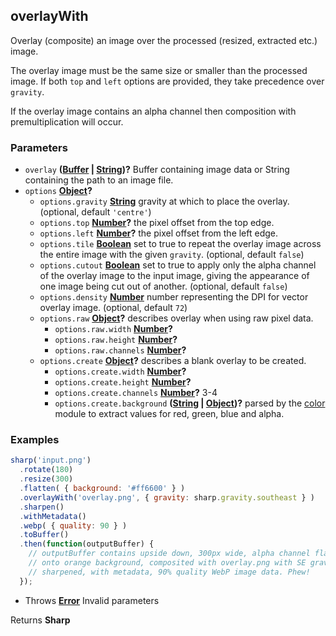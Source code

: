 <!-- Generated by documentation.js. Update this documentation by updating the source code. -->

## overlayWith

Overlay (composite) an image over the processed (resized, extracted etc.) image.

The overlay image must be the same size or smaller than the processed image.
If both `top` and `left` options are provided, they take precedence over `gravity`.

If the overlay image contains an alpha channel then composition with premultiplication will occur.

### Parameters

-   `overlay` **([Buffer][1] \| [String][2])?** Buffer containing image data or String containing the path to an image file.
-   `options` **[Object][3]?** 
    -   `options.gravity` **[String][2]** gravity at which to place the overlay. (optional, default `'centre'`)
    -   `options.top` **[Number][4]?** the pixel offset from the top edge.
    -   `options.left` **[Number][4]?** the pixel offset from the left edge.
    -   `options.tile` **[Boolean][5]** set to true to repeat the overlay image across the entire image with the given `gravity`. (optional, default `false`)
    -   `options.cutout` **[Boolean][5]** set to true to apply only the alpha channel of the overlay image to the input image, giving the appearance of one image being cut out of another. (optional, default `false`)
    -   `options.density` **[Number][4]** number representing the DPI for vector overlay image. (optional, default `72`)
    -   `options.raw` **[Object][3]?** describes overlay when using raw pixel data.
        -   `options.raw.width` **[Number][4]?** 
        -   `options.raw.height` **[Number][4]?** 
        -   `options.raw.channels` **[Number][4]?** 
    -   `options.create` **[Object][3]?** describes a blank overlay to be created.
        -   `options.create.width` **[Number][4]?** 
        -   `options.create.height` **[Number][4]?** 
        -   `options.create.channels` **[Number][4]?** 3-4
        -   `options.create.background` **([String][2] \| [Object][3])?** parsed by the [color][6] module to extract values for red, green, blue and alpha.

### Examples

```javascript
sharp('input.png')
  .rotate(180)
  .resize(300)
  .flatten( { background: '#ff6600' } )
  .overlayWith('overlay.png', { gravity: sharp.gravity.southeast } )
  .sharpen()
  .withMetadata()
  .webp( { quality: 90 } )
  .toBuffer()
  .then(function(outputBuffer) {
    // outputBuffer contains upside down, 300px wide, alpha channel flattened
    // onto orange background, composited with overlay.png with SE gravity,
    // sharpened, with metadata, 90% quality WebP image data. Phew!
  });
```

-   Throws **[Error][7]** Invalid parameters

Returns **Sharp** 

[1]: https://nodejs.org/api/buffer.html

[2]: https://developer.mozilla.org/docs/Web/JavaScript/Reference/Global_Objects/String

[3]: https://developer.mozilla.org/docs/Web/JavaScript/Reference/Global_Objects/Object

[4]: https://developer.mozilla.org/docs/Web/JavaScript/Reference/Global_Objects/Number

[5]: https://developer.mozilla.org/docs/Web/JavaScript/Reference/Global_Objects/Boolean

[6]: https://www.npmjs.org/package/color

[7]: https://developer.mozilla.org/docs/Web/JavaScript/Reference/Global_Objects/Error
